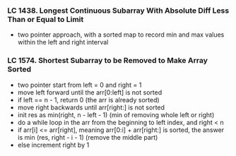 ### LC 1438. Longest Continuous Subarray With Absolute Diff Less Than or Equal to Limit
* two pointer approach, with a sorted map to record min and max values within the left and right interval

### LC 1574. Shortest Subarray to be Removed to Make Array Sorted
* two pointer start from left = 0 and right = 1
* move left forward until the arr[0:left] is not sorted
* if left == n - 1, return 0 (the arr is already sorted)
* move right backwards until arr[right:] is not sorted
* init res as min(right, n - left - 1) (min of removing whole left or right)
* do a while loop in the arr from the beginning to left index, and right < n
* if arr[i] <= arr[right], meaning arr[0:i] + arr[right:] is sorted, the answer is min (res, right - i - 1) (remove the middle part)
* else increment right by 1